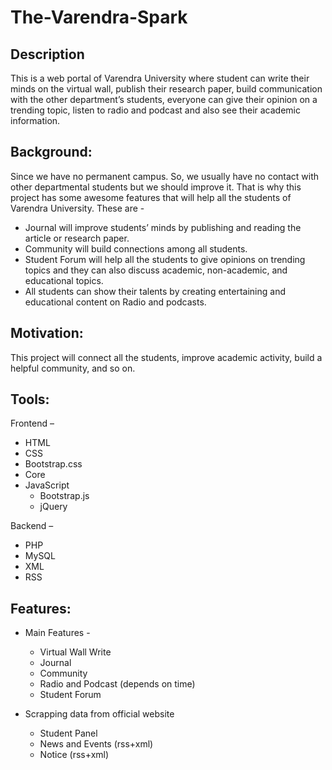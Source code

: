 # The-Varendra-Spark



## Description
This is a web portal of Varendra University where student can write their minds on the virtual wall, publish their research paper, build communication with the other department’s students, everyone can give their opinion on a trending topic, listen to radio and podcast and also see their academic information.

## Background:
Since we have no permanent campus. So, we usually have no contact with other departmental students but we should improve it. That is why this project has some awesome features that will help all the students of Varendra University. These are -

-	Journal will improve students’ minds by publishing and reading the article or research paper.
-	Community will build connections among all students.
-	Student Forum will help all the students to give opinions on trending topics and they can also discuss academic, non-academic, and educational topics. 
-	All students can show their talents by creating entertaining and educational content on Radio and podcasts.

## Motivation:
This project will connect all the students, improve academic activity, build a helpful community, and so on.
 
## Tools:
Frontend –
-	HTML
-	CSS
  - Bootstrap.css
  - Core
- JavaScript
  - Bootstrap.js
  - jQuery

Backend –
- PHP
-	MySQL
-	XML
-	RSS

## Features:
- Main Features -
  - Virtual	Wall Write
  -	Journal
  -	Community
  -	Radio and Podcast (depends on time)
  - Student Forum

- Scrapping data from official website
  -	Student Panel
  -	News and Events (rss+xml)
  -	Notice (rss+xml)
